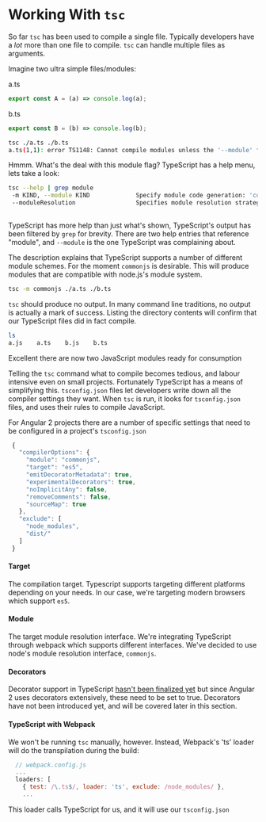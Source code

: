 # Working With `tsc`

So far `tsc` has been used to compile a single file.  Typically developers have
a _lot_ more than one file to compile.  `tsc` can handle multiple files as
arguments.

Imagine two ultra simple files/modules:

a.ts
```js
export const A = (a) => console.log(a);
```

b.ts
```js
export const B = (b) => console.log(b);
```

```bash
tsc ./a.ts ./b.ts 
a.ts(1,1): error TS1148: Cannot compile modules unless the '--module' flag is provided.
```

Hmmm.  What's the deal with this module flag? TypeScript has a help menu, lets
take a look:

```bash
tsc --help | grep module
 -m KIND, --module KIND             Specify module code generation: 'commonjs', 'amd', 'system', 'umd' or 'es6'
 --moduleResolution                 Specifies module resolution strategy: 'node' (Node.js) or 'classic' (TypeScript pre-1.6).
 
```

TypeScript has more help than just what's shown, TypeScript's output has been
filtered by `grep` for brevity.  There are two help entries that reference
"module", and `--module` is the one TypeScript was complaining about.

The description explains that TypeScript supports a number of different module
schemes.  For the moment `commonjs` is desirable.  This will produce modules
that are compatible with node.js's module system.

```bash
tsc -m commonjs ./a.ts ./b.ts
```

`tsc` should produce no output.  In many command line traditions, no output is
actually a mark of success.  Listing the directory contents will confirm that
our TypeScript files did in fact compile.

```bash
ls
a.js	a.ts	b.js	b.ts
```

Excellent there are now two JavaScript modules ready for consumption

Telling the `tsc` command what to compile becomes tedious, and labour intensive
even on small projects.  Fortunately TypeScript has a means of simplifying this.
`tsconfig.json` files let developers write down all the compiler settings they
want.  When `tsc` is run, it looks for `tsconfig.json` files, and uses their
rules to compile JavaScript.

For Angular 2 projects there are a number of specific settings that need to be
configured in a project's `tsconfig.json`

```javascript
 {
   "compilerOptions": {
     "module": "commonjs",
     "target": "es5",
     "emitDecoratorMetadata": true,
     "experimentalDecorators": true,
     "noImplicitAny": false,
     "removeComments": false,
     "sourceMap": true
   },
   "exclude": [
     "node_modules",
     "dist/"
   ]
 }
```

#### Target

The compilation target. Typescript supports targeting different platforms depending on your needs. In our case, we're targeting modern browsers which support `es5`.

#### Module

The target module resolution interface. We're integrating TypeScript through webpack which supports different interfaces. We've decided to use node's module resolution interface, `commonjs`.

#### Decorators

Decorator support in TypeScript [hasn't been finalized yet](http://rbuckton.github.io/ReflectDecorators/typescript.html) but since Angular 2 uses decorators extensively, these need to be set to true.  Decorators have not been introduced yet, and will be covered later in this section.

#### TypeScript with Webpack

We won't be running `tsc` manually, however. Instead, Webpack's 'ts' loader will do the transpilation during the build:

```javascript
  // webpack.config.js
  ...
  loaders: [
    { test: /\.ts$/, loader: 'ts', exclude: /node_modules/ },
    ...
```

This loader calls TypeScript for us, and it will use our `tsconfig.json`
